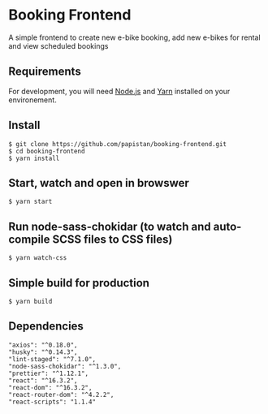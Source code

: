 # Booking Frontend
A simple frontend to create new e-bike booking, add new e-bikes for rental and view scheduled bookings

## Requirements

For development, you will need [Node.js](http://nodejs.org/) and [Yarn](https://yarnpkg.com/en/) installed on your environement.

## Install

    $ git clone https://github.com/papistan/booking-frontend.git
    $ cd booking-frontend
    $ yarn install

## Start, watch and open in browswer

    $ yarn start

## Run node-sass-chokidar (to watch and auto-compile SCSS files to CSS files)

    $ yarn watch-css

## Simple build for production

    $ yarn build

## Dependencies

    "axios": "^0.18.0",
    "husky": "^0.14.3",
    "lint-staged": "^7.1.0",
    "node-sass-chokidar": "^1.3.0",
    "prettier": "^1.12.1",
    "react": "^16.3.2",
    "react-dom": "^16.3.2",
    "react-router-dom": "^4.2.2",
    "react-scripts": "1.1.4"
    
